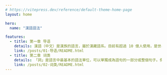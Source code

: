 ```yaml
---
# https://vitepress.dev/reference/default-theme-home-page
layout: home

hero:
  name: "漢語語法"

features:
  - title: 第一章 导语
    details: 漢語（中文）是漢族的語言，屬於漢藏語系。目前有超過 10 億人使用，是世界使用人口最多的語言之一。
    link: /posts/01-导语/README.html
  - title: 第二章 词类
    details: 「詞」是語言中最基本的語法單位，可以單獨成為語句的一部分或整個句子。例如：「家」、「跑」、「美麗」、「不」、「我們」等。
    link: /posts/02-词类/README.html
---
```


